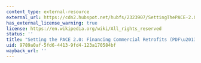 ```yaml
---
content_type: external-resource
external_url: https://cdn2.hubspot.net/hubfs/2323907/SettingThePACE-2.0.pdf
has_external_license_warning: true
license: https://en.wikipedia.org/wiki/All_rights_reserved
status: ''
title: "Setting the PACE 2.0: Financing Commercial Retrofits (PDF\u20131.9MB)"
uid: 9789a0af-5fd6-4413-9fd4-123a170584bf
wayback_url: ''
---
```

